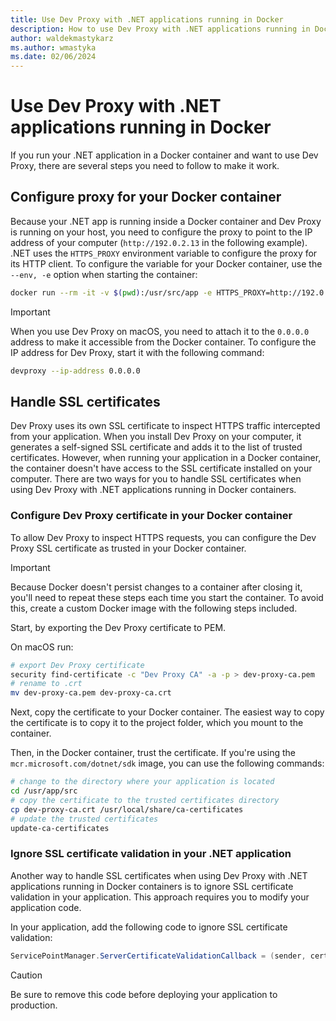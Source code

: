 ```yaml
---
title: Use Dev Proxy with .NET applications running in Docker
description: How to use Dev Proxy with .NET applications running in Docker containers
author: waldekmastykarz
ms.author: wmastyka
ms.date: 02/06/2024
---
```


# Use Dev Proxy with .NET applications running in Docker

If you run your .NET application in a Docker container and want to use Dev Proxy, there are several steps you need to follow to make it work.

## Configure proxy for your Docker container

Because your .NET app is running inside a Docker container and Dev Proxy is running on your host, you need to configure the proxy to point to the IP address of your computer (`http://192.0.2.13` in the following example). .NET uses the `HTTPS_PROXY` environment variable to configure the proxy for its HTTP client. To configure the variable for your Docker container, use the `--env, -e` option when starting the container:

```bash
docker run --rm -it -v $(pwd):/usr/src/app -e HTTPS_PROXY=http://192.0.2.13:8000 mcr.microsoft.com/dotnet/sdk:8.0 bash
```

> [!IMPORTANT]
> When you use Dev Proxy on macOS, you need to attach it to the `0.0.0.0` address to make it accessible from the Docker container. To configure the IP address for Dev Proxy, start it with the following command:
>
> ```bash
> devproxy --ip-address 0.0.0.0
> ```

## Handle SSL certificates

Dev Proxy uses its own SSL certificate to inspect HTTPS traffic intercepted from your application. When you install Dev Proxy on your computer, it generates a self-signed SSL certificate and adds it to the list of trusted certificates. However, when running your application in a Docker container, the container doesn't have access to the SSL certificate installed on your computer. There are two ways for you to handle SSL certificates when using Dev Proxy with .NET applications running in Docker containers.

### Configure Dev Proxy certificate in your Docker container

To allow Dev Proxy to inspect HTTPS requests, you can configure the Dev Proxy SSL certificate as trusted in your Docker container.

> [!IMPORTANT]
> Because Docker doesn't persist changes to a container after closing it, you'll need to repeat these steps each time you start the container. To avoid this, create a custom Docker image with the following steps included.

Start, by exporting the Dev Proxy certificate to PEM.

On macOS run:

```bash
# export Dev Proxy certificate
security find-certificate -c "Dev Proxy CA" -a -p > dev-proxy-ca.pem
# rename to .crt
mv dev-proxy-ca.pem dev-proxy-ca.crt
```

Next, copy the certificate to your Docker container. The easiest way to copy the certificate is to copy it to the project folder, which you mount to the container.

Then, in the Docker container, trust the certificate. If you're using the `mcr.microsoft.com/dotnet/sdk` image, you can use the following commands:

```bash
# change to the directory where your application is located
cd /usr/app/src
# copy the certificate to the trusted certificates directory
cp dev-proxy-ca.crt /usr/local/share/ca-certificates
# update the trusted certificates
update-ca-certificates
```

### Ignore SSL certificate validation in your .NET application

Another way to handle SSL certificates when using Dev Proxy with .NET applications running in Docker containers is to ignore SSL certificate validation in your application. This approach requires you to modify your application code.

In your application, add the following code to ignore SSL certificate validation:

```csharp
ServicePointManager.ServerCertificateValidationCallback = (sender, certificate, chain, sslPolicyErrors) => true;
```

> [!CAUTION]
> Be sure to remove this code before deploying your application to production.
